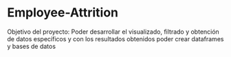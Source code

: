 # Employee-Attrition
Objetivo del proyecto: Poder desarrollar el visualizado, filtrado y obtención de datos específicos y con los resultados obtenidos poder crear dataframes y bases de datos 
